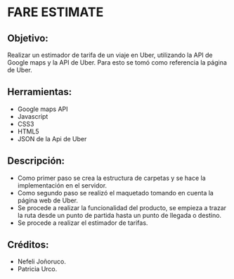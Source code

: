 # FARE ESTIMATE

## Objetivo:

Realizar un estimador de tarifa de un viaje en Uber, utilizando la API de Google maps y la API de Uber. Para esto se tomó como referencia la página de Uber.

## Herramientas:

+ Google maps API
+ Javascript
+ CSS3
+ HTML5
+ JSON de la Api de Uber

## Descripción:

+ Como primer paso se crea la estructura de carpetas y se hace la implementación en el servidor.
+ Como segundo paso se realizó el maquetado tomando en cuenta la página web de Uber.
+ Se procede a realizar la funcionalidad del producto, se empieza a trazar la ruta desde un punto de partida hasta un punto de llegada o destino.
+ Se procede a realizar el estimador de tarifas.

## Créditos:

+ Nefeli Joñoruco.
+ Patricia Urco.



